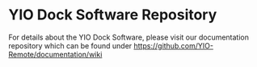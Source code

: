 # YIO Dock Software Repository

For details about the YIO Dock Software, please visit our documentation repository which can be found under
https://github.com/YIO-Remote/documentation/wiki
